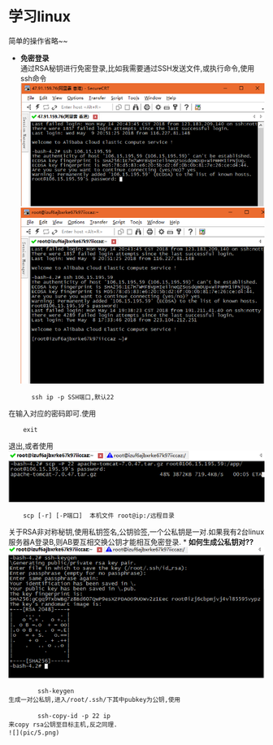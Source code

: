 # **学习linux**
简单的操作省略~~

* **免密登录**  
通过RSA秘钥进行免密登录,比如我需要通过SSH发送文件,或执行命令,使用ssh命令
![](pic/1.png)
![](pic/2.png)
	
		 ssh ip -p SSH端口,默认22
 在输入对应的密码即可.使用
	
	 	exit  
退出,或者使用
![](pic/3.png)

		scp [-r] [-P端口]  本机文件 root@ip:/远程目录  
关于RSA非对称秘钥,使用私钥签名,公钥验签,一个公私钥是一对.如果我有2台linux服务器A登录B,则AB要互相交换公钥才能相互免密登录.
	* **如何生成公私钥对??**  
	![](pic/4.png)
	 
			ssh-keygen  
	生成一对公私钥,进入/root/.ssh/下其中pubkey为公钥,使用
		
			ssh-copy-id -p 22 ip  
	来copy rsa公钥至目标主机,反之同理.
	![](pic/5.png)